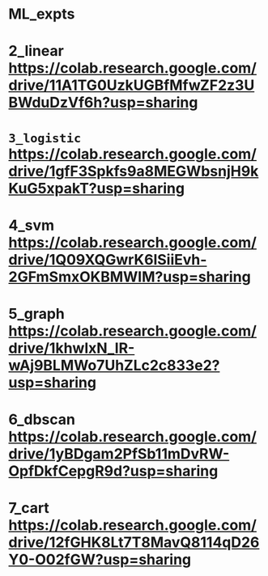 # ML_expts

# 2_linear https://colab.research.google.com/drive/11A1TG0UzkUGBfMfwZF2z3UBWduDzVf6h?usp=sharing
# ```3_logistic``` https://colab.research.google.com/drive/1gfF3Spkfs9a8MEGWbsnjH9kKuG5xpakT?usp=sharing
# 4_svm https://colab.research.google.com/drive/1Q09XQGwrK6lSiiEvh-2GFmSmxOKBMWIM?usp=sharing
# 5_graph https://colab.research.google.com/drive/1khwlxN_lR-wAj9BLMWo7UhZLc2c833e2?usp=sharing
# 6_dbscan https://colab.research.google.com/drive/1yBDgam2PfSb11mDvRW-OpfDkfCepgR9d?usp=sharing
# 7_cart https://colab.research.google.com/drive/12fGHK8Lt7T8MavQ8114qD26Y0-O02fGW?usp=sharing
